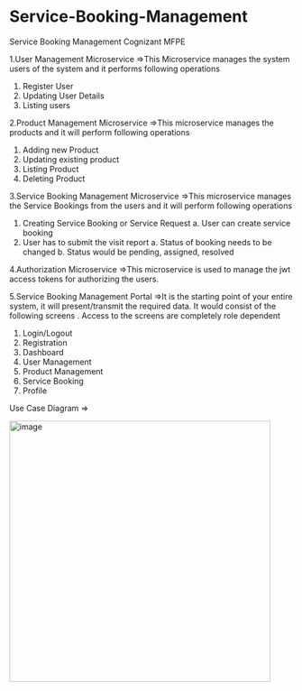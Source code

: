# Service-Booking-Management
Service Booking Management Cognizant MFPE

1.User Management Microservice
=>This Microservice manages the system users of the system and it performs following operations 
   1. Register User 
   2. Updating User Details 
   3. Listing users

2.Product Management Microservice
=>This microservice manages the products and it will perform following operations 
   1. Adding new Product 
   2. Updating existing product 
   3. Listing Product 
   4. Deleting Product

3.Service Booking Management Microservice
=>This microservice manages the Service Bookings from the users and it will perform following operations 
   1. Creating Service Booking or Service Request a. User can create service booking 
   2. User has to submit the visit report 
      a. Status of booking needs to be changed
      b. Status would be pending, assigned, resolved

4.Authorization Microservice
=>This microservice is used to manage the jwt access tokens for authorizing the users.

5.Service Booking Management Portal 
=>It is the starting point of your entire system, it will present/transmit the required data. It would consist of the following screens . Access to the screens are completely role dependent 
   1. Login/Logout 
   2. Registration 
   3. Dashboard 
   4. User Management 
   5. Product Management 
   6. Service Booking 
   7. Profile

Use Case Diagram =>

<img width="463" alt="image" src="https://user-images.githubusercontent.com/28175329/175104432-54bebbd4-d05a-43f1-bf1a-311405c8a896.png">
